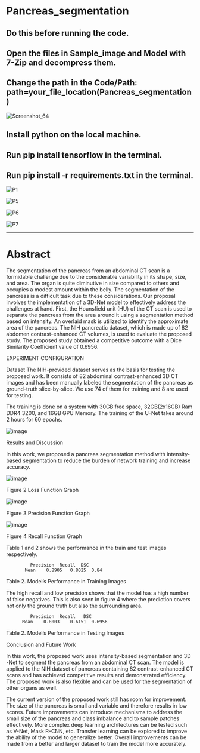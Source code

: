 # Pancreas_segmentation

## Do this before running the code.

## Open the files in Sample_image and Model with 7-Zip and decompress them.

## Change the path in the Code/Path: path=your_file_location(Pancreas_segmentation)
![Screenshot_64](https://github.com/jayasurya321/Pancreas_segmentation/assets/150137811/e3208219-feac-45f7-91ed-d71c834c824a)

## Install python on the local machine.
## Run pip install tensorflow in the terminal.

## Run pip install -r requirements.txt in the terminal.




![P1](https://github.com/jayasurya321/Pancreas_segmentation/assets/150137811/a39e1928-875b-4925-a925-bf51cc1cf573)



![P5](https://github.com/jayasurya321/Pancreas_segmentation/assets/150137811/34ecadb3-32af-4467-91a6-25930f22697b)

![P6](https://github.com/jayasurya321/Pancreas_segmentation/assets/150137811/d80b634d-9023-4b33-bb31-1703472d02c3)

![P7](https://github.com/jayasurya321/Pancreas_segmentation/assets/150137811/1f8477f0-3fbb-4de7-9171-e409190b52c1)

____________________________________________________________________________________________________________________________________________________________________

# Abstract

The segmentation of the pancreas from an abdominal CT scan is a formidable challenge due to the considerable variability in its shape, size, and area. The organ is quite diminutive in size compared to others and occupies a modest amount within the belly. The segmentation of the pancreas is a difficult task due to these considerations. Our proposal involves the implementation of a 3D-Net model to effectively address the challenges at hand. First, the Hounsfield unit (HU) of the CT scan is used to separate the pancreas from the area around it using a segmentation method based on intensity. An overlaid mask is utilized to identify the approximate area of the pancreas. The NIH pancreatic dataset, which is made up of 82 abdomen contrast-enhanced CT volumes, is used to evaluate the proposed study. The proposed study obtained a competitive outcome with a Dice Similarity Coefficient value of 0.6956.


EXPERIMENT CONFIGURATION

Dataset
The NIH-provided dataset serves as the basis for testing the proposed work. It consists of 82 abdominal contrast-enhanced 3D CT images and has been manually labeled the segmentation of the pancreas as ground-truth slice-by-slice. We use 74 of them for training and 8 are used for testing.

The training is done on a system with 30GB free space, 32GB(2x16GB) Ram DDR4 3200, and 16GB GPU Memory. The training of the U-Net takes around 2 hours for 60 epochs.

![image](https://github.com/jayasurya321/Pancreas_segmentation/assets/150137811/46cdfc60-9241-4d83-a4c6-8b12911bafc9)

Results and Discussion

In this work, we proposed a pancreas segmentation method with intensity-based segmentation to reduce the burden of network training and increase accuracy. 

![image](https://github.com/jayasurya321/Pancreas_segmentation/assets/150137811/c2ffac0a-bb93-43da-b709-5b1df61e2f61)

Figure 2 Loss Function Graph

![image](https://github.com/jayasurya321/Pancreas_segmentation/assets/150137811/9f36a9b3-2f6f-48c6-b4bf-de3e4ad11b22)

Figure 3 Precision Function Graph

![image](https://github.com/jayasurya321/Pancreas_segmentation/assets/150137811/2be1a7a2-d135-4fb6-9752-c98c91e3fef2)

Figure 4 Recall Function Graph

Table 1 and 2 shows the performance in the train and test images respectively.


	         Precision	Recall	DSC
           Mean	   0.8905  	0.8025	0.84

Table 2. Model’s Performance in Training Images

The high recall and low precision shows that the model has a high number of false negatives. This is also seen in figure 4 where the prediction covers not only the ground truth but also the surrounding area.

	         Precision	Recall	 DSC
          Mean	  0.8003   	0.6151	0.6956

Table 2. Model’s Performance in Testing Images


Conclusion and Future Work	

In this work, the proposed work uses intensity-based segmentation and 3D -Net to segment the pancreas from an abdominal CT scan. The model is applied to the NIH dataset of pancreas containing 82 contrast-enhanced CT scans and has achieved competitive results and demonstrated efficiency. The proposed work is also flexible and can be used for the segmentation of other organs as well.

The current version of the proposed work still has room for improvement. The size of the pancreas is small and variable and therefore results in low scores. Future improvements can introduce mechanisms to address the small size of the pancreas and class imbalance and to sample patches effectively. More complex deep learning architectures can be tested such as V-Net, Mask R-CNN, etc. Transfer learning can be explored to improve the ability of the model to generalize better. Overall improvements can be made from a better and larger dataset to train the model more accurately. 

